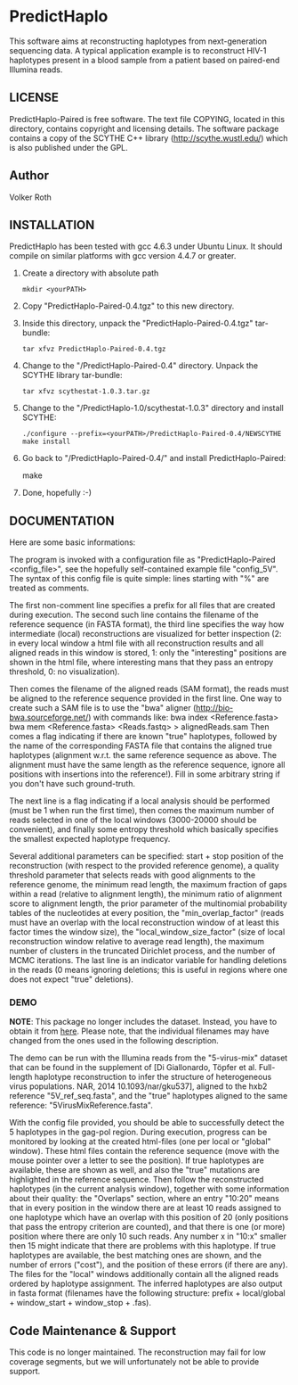 # PredictHaplo
This software aims at reconstructing haplotypes from next-generation sequencing data. A typical application example is to reconstruct HIV-1 haplotypes present in a blood sample from a patient based on paired-end Illumina reads. 

## LICENSE
PredictHaplo-Paired is free software.  The text file COPYING, located in this directory, contains copyright and licensing details. The software package contains a copy of the SCYTHE C++ library (http://scythe.wustl.edu/) which is also published under the GPL.

## Author
Volker Roth

## INSTALLATION
PredictHaplo has been tested with gcc 4.6.3 under Ubuntu Linux. 
It should compile on similar platforms with gcc version 4.4.7 or greater.

1) Create a directory with absolute path <yourPATH>

       mkdir <yourPATH>

2) Copy "PredictHaplo-Paired-0.4.tgz" to this new directory.
3) Inside this directory, unpack the "PredictHaplo-Paired-0.4.tgz" tar-bundle:

       tar xfvz PredictHaplo-Paired-0.4.tgz
       
4) Change to the "<yourPATH>/PredictHaplo-Paired-0.4"  directory. Unpack the SCYTHE library tar-bundle:
       
       tar xfvz scythestat-1.0.3.tar.gz


5) Change to the "<yourPATH>/PredictHaplo-1.0/scythestat-1.0.3" directory and install SCYTHE:

       ./configure --prefix=<yourPATH>/PredictHaplo-Paired-0.4/NEWSCYTHE
       make install

6) Go back to "<yourPATH>/PredictHaplo-Paired-0.4/" and install PredictHaplo-Paired:

      make

7) Done, hopefully :-)


## DOCUMENTATION
Here are some basic informations:

The program is invoked with a configuration file as "PredictHaplo-Paired <config_file>", see the hopefully self-contained example file "config_5V". The syntax of this config file is quite simple: lines starting with "%" are treated as comments. 

The first non-comment line specifies a prefix for all files that are created during execution. 
The second such line contains the filename of the reference sequence (in FASTA format), the third line specifies the way how intermediate (local) reconstructions are visualized for better inspection (2: in every local window a html file with all reconstruction results and all aligned reads in this window is stored, 1: only the "interesting" positions are shown in the html file, where interesting mans that they pass an entropy threshold, 0: no visualization).

Then comes the filename of the aligned reads (SAM format), the reads must be aligned to the reference sequence provided in the first line. One way to create such a SAM file is to use the "bwa" aligner (http://bio-bwa.sourceforge.net/) with commands like:
    bwa index <Reference.fasta>
    bwa mem <Reference.fasta> <Reads.fastq>  >  alignedReads.sam
Then comes a flag indicating if there are known "true" haplotypes, followed by the name of the corresponding FASTA file that contains the aligned true haplotypes (alignment w.r.t. the same reference sequence as above. The alignment must have the same length as the reference sequence, ignore all positions with insertions into the reference!). Fill in some arbitrary string if you don't have such ground-truth. 

The next line is a flag indicating if a local analysis should be performed (must be 1 when run the first time), then comes the maximum number of reads selected in one of the local windows (3000-20000 should be convenient), and finally some entropy threshold which basically specifies the smallest expected haplotype frequency. 

Several additional parameters can be specified: start + stop position of the reconstruction (with respect to the provided reference genome), a quality threshold parameter that selects reads with good alignments to the reference genome, the minimum read length, the maximum fraction of gaps within a read (relative to alignment length), the minimum ratio of alignment score to alignment length, the prior parameter of the multinomial probability tables of the nucleotides at every position, the "min_overlap_factor" (reads must have an overlap with the local reconstruction window of at least this factor times the window size), the "local_window_size_factor" (size of  local reconstruction window relative to average read length), the maximum number of clusters in the truncated Dirichlet process, and the number of MCMC iterations. The last line is an indicator variable for handling deletions in the reads (0 means ignoring deletions; this is useful in regions where one does not expect "true" deletions).

### DEMO
**NOTE**: This package no longer includes the dataset. Instead, you have to obtain it from  [here](https://github.com/cbg-ethz/5-virus-mix). Please note, that the individual filenames may have changed from the ones used in the following description.

The demo can be run with the Illumina reads from the "5-virus-mix" dataset that can be found in the supplement of [Di Giallonardo, Töpfer et al. Full-length haplotype reconstruction to infer the structure of heterogeneous virus populations. NAR, 2014 10.1093/nar/gku537], aligned to the hxb2 reference "5V_ref_seq.fasta", and the "true" haplotypes aligned to the same reference: "5VirusMixReference.fasta".  

With the config file provided, you should be able to successfully detect the 5 haplotypes in the gag-pol region.  During execution, progress can be monitored by looking at the created html-files (one per local or "global" window). These html files contain the reference sequence (move with the mouse pointer over a letter to see the position). If true haplotypes are available, these are shown as well, and also the "true" mutations are highlighted in the reference sequence. Then follow the reconstructed haplotypes (in the current analysis window), together with some information about their quality: the "Overlaps" section, where an entry "10:20" means that in every position in the window there are at least 10 reads assigned to one haplotype which have an overlap with this position of 20 (only positions that pass the entropy criterion are counted), and that there is one (or more) position where there are only 10 such reads. Any number x in "10:x" smaller then 15 might indicate that there are problems with this haplotype. If true haplotypes are available, the best matching ones are shown, and the number of errors ("cost"), and the position of these errors (if there are any).
The files for the "local" windows additionally contain all the aligned reads ordered by haplotype assignment. The inferred haplotypes are also output in fasta format (filenames have the following structure: prefix + local/global + window_start + window_stop + .fas).

## Code Maintenance & Support
This code is no longer maintained. The reconstruction may fail for low coverage segments, but we will unfortunately not be able to provide support.
